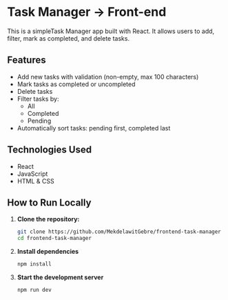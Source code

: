 # Task Manager -> Front-end

This is a simpleTask Manager app built with React. It allows users to add, filter, mark as completed, and delete tasks.

## Features

- Add new tasks with validation (non-empty, max 100 characters)
- Mark tasks as completed or uncompleted
- Delete tasks
- Filter tasks by:
  - All
  - Completed
  - Pending
- Automatically sort tasks: pending first, completed last

## Technologies Used

- React
- JavaScript
- HTML & CSS

## How to Run Locally

1. **Clone the repository:**
   ```bash
   git clone https://github.com/MekdelawitGebre/frontend-task-manager
   cd frontend-task-manager

2. **Install dependencies**
    ```bash
    npm install

3. **Start the development server**
    ```bash
    npm run dev